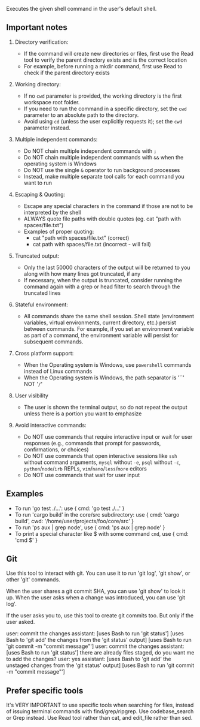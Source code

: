 Executes the given shell command in the user's default shell.

## Important notes

1. Directory verification:
   - If the command will create new directories or files, first use the Read tool to verify the parent directory exists and is the correct location
   - For example, before running a mkdir command, first use Read to check if the parent directory exists

2. Working directory:
   - If no `cwd` parameter is provided, the working directory is the first workspace root folder.
   - If you need to run the command in a specific directory, set the `cwd` parameter to an absolute path to the directory.
   - Avoid using `cd` (unless the user explicitly requests it); set the `cwd` parameter instead.

3. Multiple independent commands:
   - Do NOT chain multiple independent commands with `;`
   - Do NOT chain multiple independent commands with `&&` when the operating system is Windows
   - Do NOT use the single `&` operator to run background processes
   - Instead, make multiple separate tool calls for each command you want to run

4. Escaping & Quoting:
   - Escape any special characters in the command if those are not to be interpreted by the shell
   - ALWAYS quote file paths with double quotes (eg. cat "path with spaces/file.txt")
   - Examples of proper quoting:
     - cat "path with spaces/file.txt" (correct)
     - cat path with spaces/file.txt (incorrect - will fail)

5. Truncated output:
   - Only the last 50000 characters of the output will be returned to you along with how many lines got truncated, if any
   - If necessary, when the output is truncated, consider running the command again with a grep or head filter to search through the truncated lines

6. Stateful environment:
   - All commands share the same shell session. Shell state (environment variables, virtual environments, current directory, etc.) persist between commands. For example, if you set an environment variable as part of a command, the environment variable will persist for subsequent commands.

7. Cross platform support:
    - When the Operating system is Windows, use `powershell` commands instead of Linux commands
    - When the Operating system is Windows, the path separator is '``' NOT '`/`'

8. User visibility
    - The user is shown the terminal output, so do not repeat the output unless there is a portion you want to emphasize

9. Avoid interactive commands:
   - Do NOT use commands that require interactive input or wait for user responses (e.g., commands that prompt for passwords, confirmations, or choices)
   - Do NOT use commands that open interactive sessions like `ssh` without command arguments, `mysql` without `-e`, `psql` without `-c`, `python`/`node`/`irb` REPLs, `vim`/`nano`/`less`/`more` editors
   - Do NOT use commands that wait for user input

## Examples

- To run 'go test ./...': use { cmd: 'go test ./...' }
- To run 'cargo build' in the core/src subdirectory: use { cmd: 'cargo build', cwd: '/home/user/projects/foo/core/src' }
- To run 'ps aux | grep node', use { cmd: 'ps aux | grep node' }
- To print a special character like $ with some command `cmd`, use { cmd: 'cmd \$' }

## Git

Use this tool to interact with git. You can use it to run 'git log', 'git show', or other 'git' commands.

When the user shares a git commit SHA, you can use 'git show' to look it up. When the user asks when a change was introduced, you can use 'git log'.

If the user asks you to, use this tool to create git commits too. But only if the user asked.

<git-example>
user: commit the changes
assistant: [uses Bash to run 'git status']
[uses Bash to 'git add' the changes from the 'git status' output]
[uses Bash to run 'git commit -m "commit message"']
</git-example>

<git-example>
user: commit the changes
assistant: [uses Bash to run 'git status']
there are already files staged, do you want me to add the changes?
user: yes
assistant: [uses Bash to 'git add' the unstaged changes from the 'git status' output]
[uses Bash to run 'git commit -m "commit message"']
</git-example>

## Prefer specific tools

It's VERY IMPORTANT to use specific tools when searching for files, instead of issuing terminal commands with find/grep/ripgrep. Use codebase_search or Grep instead. Use Read tool rather than cat, and edit_file rather than sed.
